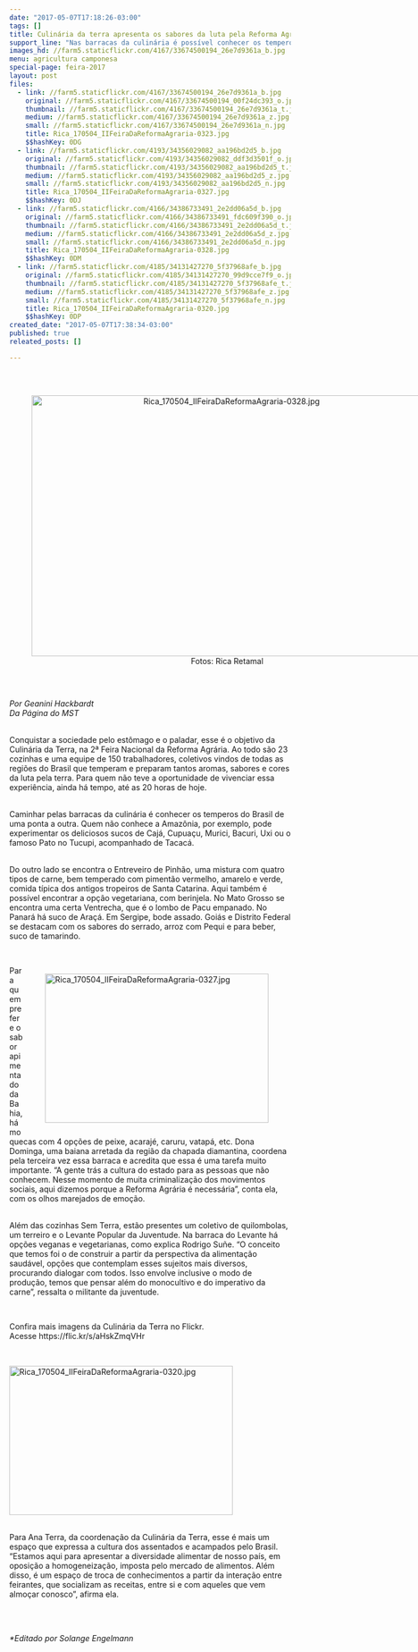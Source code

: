 ```yaml
---
date: "2017-05-07T17:18:26-03:00"
tags: []
title: Culinária da terra apresenta os sabores da luta pela Reforma Agrária
support_line: "Nas barracas da culinária é possível conhecer os temperos do Brasil de ponta a ponta. São 23 cozinhas de todas as regiões do Brasil que temperam e preparam aromas, sabores e cores da luta pela terra"
images_hd: //farm5.staticflickr.com/4167/33674500194_26e7d9361a_b.jpg
menu: agricultura camponesa
special-page: feira-2017
layout: post
files:
  - link: //farm5.staticflickr.com/4167/33674500194_26e7d9361a_b.jpg
    original: //farm5.staticflickr.com/4167/33674500194_00f24dc393_o.jpg
    thumbnail: //farm5.staticflickr.com/4167/33674500194_26e7d9361a_t.jpg
    medium: //farm5.staticflickr.com/4167/33674500194_26e7d9361a_z.jpg
    small: //farm5.staticflickr.com/4167/33674500194_26e7d9361a_n.jpg
    title: Rica_170504_IIFeiraDaReformaAgraria-0323.jpg
    $$hashKey: 0DG
  - link: //farm5.staticflickr.com/4193/34356029082_aa196bd2d5_b.jpg
    original: //farm5.staticflickr.com/4193/34356029082_ddf3d3501f_o.jpg
    thumbnail: //farm5.staticflickr.com/4193/34356029082_aa196bd2d5_t.jpg
    medium: //farm5.staticflickr.com/4193/34356029082_aa196bd2d5_z.jpg
    small: //farm5.staticflickr.com/4193/34356029082_aa196bd2d5_n.jpg
    title: Rica_170504_IIFeiraDaReformaAgraria-0327.jpg
    $$hashKey: 0DJ
  - link: //farm5.staticflickr.com/4166/34386733491_2e2dd06a5d_b.jpg
    original: //farm5.staticflickr.com/4166/34386733491_fdc609f390_o.jpg
    thumbnail: //farm5.staticflickr.com/4166/34386733491_2e2dd06a5d_t.jpg
    medium: //farm5.staticflickr.com/4166/34386733491_2e2dd06a5d_z.jpg
    small: //farm5.staticflickr.com/4166/34386733491_2e2dd06a5d_n.jpg
    title: Rica_170504_IIFeiraDaReformaAgraria-0328.jpg
    $$hashKey: 0DM
  - link: //farm5.staticflickr.com/4185/34131427270_5f37968afe_b.jpg
    original: //farm5.staticflickr.com/4185/34131427270_99d9cce7f9_o.jpg
    thumbnail: //farm5.staticflickr.com/4185/34131427270_5f37968afe_t.jpg
    medium: //farm5.staticflickr.com/4185/34131427270_5f37968afe_z.jpg
    small: //farm5.staticflickr.com/4185/34131427270_5f37968afe_n.jpg
    title: Rica_170504_IIFeiraDaReformaAgraria-0320.jpg
    $$hashKey: 0DP
created_date: "2017-05-07T17:38:34-03:00"
published: true
releated_posts: []

---
```

<p>&nbsp;</p>

<div style="text-align:center">
<figure class="image" style="display:inline-block"><img alt="Rica_170504_IIFeiraDaReformaAgraria-0328.jpg" height="467" src="//farm5.staticflickr.com/4166/34386733491_2e2dd06a5d_b.jpg" width="700" />
<figcaption>Fotos: Rica Retamal</figcaption>
</figure>
</div>

<p>&nbsp;</p>

<p><em>Por Geanini Hackbardt<br />
Da P&aacute;gina do MST</em></p>

<p><br />
Conquistar a sociedade pelo est&ocirc;mago e o paladar, esse &eacute; o objetivo da Culin&aacute;ria da Terra, na 2&ordf; Feira Nacional da Reforma Agr&aacute;ria. Ao todo s&atilde;o 23 cozinhas e uma equipe de 150 trabalhadores, coletivos vindos de todas as regi&otilde;es do Brasil que temperam e preparam tantos aromas, sabores e cores da luta pela terra. Para quem n&atilde;o teve a oportunidade de vivenciar essa experi&ecirc;ncia, ainda h&aacute; tempo, at&eacute; as 20 horas de hoje.&nbsp;</p>

<p><br />
Caminhar pelas barracas da culin&aacute;ria &eacute; conhecer os temperos do Brasil de uma ponta a outra. Quem n&atilde;o conhece a Amaz&ocirc;nia, por exemplo, pode experimentar os deliciosos sucos de Caj&aacute;, Cupua&ccedil;u, Murici, Bacuri, Uxi ou o famoso Pato no Tucupi, acompanhado de Tacac&aacute;.&nbsp;</p>

<p><br />
Do outro lado se encontra o Entreveiro de Pinh&atilde;o, uma mistura com quatro tipos de carne, bem temperado com piment&atilde;o vermelho, amarelo e verde, comida t&iacute;pica dos antigos tropeiros de Santa Catarina. Aqui tamb&eacute;m &eacute; poss&iacute;vel encontrar a op&ccedil;&atilde;o vegetariana, com berinjela. No Mato Grosso se encontra uma certa Ventrecha, que &eacute; o lombo de Pacu empanado. No Panar&aacute; h&aacute; suco de Ara&ccedil;&aacute;. Em Sergipe, bode assado. Goi&aacute;s e Distrito Federal se destacam com os sabores do serrado, arroz com Pequi e para beber, suco de tamarindo.&nbsp;</p>

<p>&nbsp;</p>

<figure class="image" style="float:right"><img alt="Rica_170504_IIFeiraDaReformaAgraria-0327.jpg" height="267" src="//farm5.staticflickr.com/4193/34356029082_aa196bd2d5_b.jpg" width="400" />
<figcaption></figcaption>
</figure>

<p>Para quem prefere o sabor apimentado da Bahia, h&aacute; moquecas com 4 op&ccedil;&otilde;es de peixe, acaraj&eacute;, caruru, vatap&aacute;, etc. Dona Dominga, uma baiana arretada da regi&atilde;o da chapada diamantina, coordena pela terceira vez essa barraca e acredita que essa &eacute; uma tarefa muito importante. &ldquo;A gente tr&aacute;s a cultura do estado para as pessoas que n&atilde;o conhecem. Nesse momento de muita criminaliza&ccedil;&atilde;o dos movimentos sociais, aqui dizemos porque a Reforma Agr&aacute;ria &eacute; necess&aacute;ria&rdquo;, conta ela, com os olhos marejados de emo&ccedil;&atilde;o.</p>

<p><br />
Al&eacute;m das cozinhas Sem Terra, est&atilde;o presentes um coletivo de quilombolas, um terreiro e o Levante Popular da Juventude. Na barraca do Levante h&aacute; op&ccedil;&otilde;es veganas e vegetarianas, como explica Rodrigo Su&ntilde;e. &ldquo;O conceito que temos foi o de construir a partir da perspectiva da alimenta&ccedil;&atilde;o saud&aacute;vel, op&ccedil;&otilde;es que contemplam esses sujeitos mais diversos, procurando dialogar com todos. Isso envolve inclusive o modo de produ&ccedil;&atilde;o, temos que pensar al&eacute;m do monocultivo e do imperativo da carne&rdquo;, ressalta o militante da juventude.</p>

<p>&nbsp;</p>

<p>Confira mais imagens da Culin&aacute;ria da Terra no Flickr. Acesse&nbsp;https://flic.kr/s/aHskZmqVHr</p>

<p>&nbsp;</p>

<p><img alt="Rica_170504_IIFeiraDaReformaAgraria-0320.jpg" height="267" src="//farm5.staticflickr.com/4185/34131427270_5f37968afe_b.jpg" width="400" /></p>

<p><br />
Para Ana Terra, da coordena&ccedil;&atilde;o da Culin&aacute;ria da Terra, esse &eacute; mais um espa&ccedil;o que expressa a cultura dos assentados e acampados pelo Brasil. &ldquo;Estamos aqui para apresentar a diversidade alimentar de nosso pa&iacute;s, em oposi&ccedil;&atilde;o a homogeneiza&ccedil;&atilde;o, imposta pelo mercado de alimentos. Al&eacute;m disso, &eacute; um espa&ccedil;o de troca de conhecimentos a partir da intera&ccedil;&atilde;o entre feirantes, que socializam as receitas, entre si e com aqueles que vem almo&ccedil;ar conosco&rdquo;, afirma ela.</p>

<p>&nbsp;</p>

<p><br />
<em>*Editado por Solange Engelmann</em></p>
